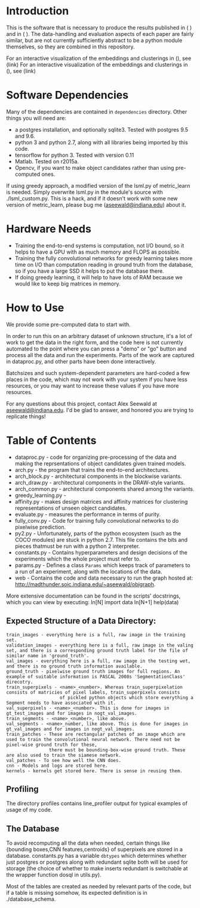 # Introduction

This is the software that is necessary to produce the results published in ( ) and in ( ). The data-handling and evaluation aspects of each paper are fairly similar, but are not currently sufficiently abstract to be a python module themselves, so they are combined in this repository.

For an interactive visualization of the embeddings and clusterings in (), see (link)
For an interactive visualization of the embeddings and clusterings in (), see (link)

# Software Dependencies

Many of the dependencies are contained in `dependencies` directory. Other things you will need are:
* a postgres installation, and optionally sqlite3. Tested with postgres 9.5 and 9.6.
* python 3 and python 2.7, along with all libraries being imported by this code.
* tensorflow for python 3. Tested with version 0.11
* Matlab. Tested on r2015a.
* Opencv, if you want to make object candidates rather than using pre-computed ones.

If using greedy approach, a modified version of the lsml.py of metric_learn is needed. Simply overwrite lsml.py in the module's source with ./lsml_custom.py. This is a hack, and if it doesn't work with some new version of metric_learn, please bug me (aseewald@indiana.edu) about it.

# Hardware Needs

* Training the end-to-end systems is computation, not I/O bound, so it helps to have a GPU with as much memory and FLOPS as possible.
* Training the fully convolutional networks for greedy learning takes more time on I/O than computation reading in ground truth from the database, so if you have a large SSD it helps to put the database there.
* If doing greedy learning, it will help to have lots of RAM because we would like to keep big matrices in memory.

# How to Use

We provide some pre-computed data to start with.

In order to run this on an arbitrary dataset of unknown structure, it's a lot of work to get the data in the right form, and the code here is not currently automated to the point where you can press a "demo" or "go" button and process all the data and run the experiments. Parts of the work are captured in dataproc.py, and other parts have been done interactively.

Batchsizes and such system-dependent parameters are hard-coded a few places in the code, which may not work with your system if you have less resources, or you may want to increase these values if you have more resources.

For any questions about this project, contact Alex Seewald at aseewald@indiana.edu. I'd be glad to answer, and honored you are trying to replicate things!

# Table of Contents

* dataproc.py - code for organizing pre-processing of the data and making the reprsentations of object candidates given trained models.
* arch.py - the program that trains the end-to-end architectures.
* arch_block.py - architectural components in the blockwise variants.
* arch_draw.py - architectural components in the DRAW-style variants.
* arch_common.py - architectural components shared among the variants.
* greedy_learning.py - 
* affinity.py - makes design matrices and affinity matrices for clustering representations of unseen object candidates.
* evaluate.py - measures the performance in terms of purity.
* fully_conv.py - Code for training fully convolutional networks to do pixelwise prediction.
* py2.py - Unfortunately, parts of the python ecosystem (such as the COCO modules) are stuck in python 2.7. This file contains the bits and pieces thatmust be run with a python 2 interpreter.
* constants.py - Contains hyperparameters and design decisions of the experiments which the whole project must refer to.
* params.py - Defines a class `Params` which keeps track of parameters to a run of an experiment, along with the locations of the data.
* web - Contains the code and data necessary to run the graph hosted at: http://madthunder.soic.indiana.edu/~aseewald/objgraph.

More extensive documentation can be found in the scripts' docstrings, which you can view by executing:
In[N] import data
In[N+1] help(data)

## Expected Structure of a Data Directory:

    train_images - everything here is a full, raw image in the training set.
    validation_images - everything here is a full, raw image in the valing set, and there is a corresponding ground truth label for the file of similar name in 'ground_truth'.
    val_images - everything here is a full, raw image in the testing wet, and there is no ground truth information available.
    ground_truth - pixelwise ground truth images for full regions. An example of suitable information is PASCAL 2008s 'SegmentationClass' direcotry.
    train_superpixels - <name>_<number>. Whereas train_superpixelation consists of matricies of pixel labels, train_superpixels consists
                        of pickled python objects which store everything a Segment needs to have associated with it.
    val_superpixels - <name>_<number>. This is done for images in gt_test_images and for images in nogt_val_images.
    train_segments - <name>_<number>, like above.
    val_segments - <name>_number, like above. This is done for images in gt_val_images and for images in nogt_val_images.
    train_patches - These are rectangular patches of an image which are used to train the convolutional neural network. There need not be pixel-wise ground truth for these,
                    there must be bounding-box-wise ground truth. These are also used to train the siamese network.
    val_patches - To see how well the CNN does.
    cnn - Models and logs are stored here.
    kernels - kernels get stored here. There is sense in reusing them.

## Profiling

The directory profiles contains line_profiler output for typical examples of usage of my code.

## The Database

To avoid recomputing all the data when needed, certain things like {bounding boxes,CNN features,centroids} of superpixels are stored in a database.
constants.py has a variable `dbtypes` which determines whether just postgres or postgres along with redundant sqlite both will be used for storage (the choice of whether to make inserts redundant is switchable at the wrapper function dosql in utils.py).

Most of the tables are created as needed by relevant parts of the code, but if a table is missing somehow, its expected definition is in ./database_schema.
